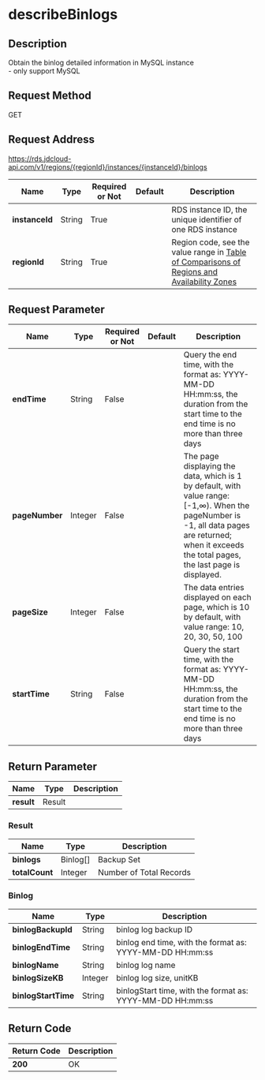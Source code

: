 # describeBinlogs


## Description
Obtain the binlog detailed information in MySQL instance<br>- only support MySQL

## Request Method
GET

## Request Address
https://rds.jdcloud-api.com/v1/regions/{regionId}/instances/{instanceId}/binlogs

|Name|Type|Required or Not|Default|Description|
|---|---|---|---|---|
|**instanceId**|String|True| |RDS instance ID, the unique identifier of one RDS instance|
|**regionId**|String|True| |Region code, see the value range in [Table of Comparisons of Regions and Availability Zones](../Enum-Definitions/Regions-AZ.md)|

## Request Parameter
|Name|Type|Required or Not|Default|Description|
|---|---|---|---|---|
|**endTime**|String|False| |Query the end time, with the format as: YYYY-MM-DD HH:mm:ss, the duration from the start time to the end time is no more than three days|
|**pageNumber**|Integer|False| |The page displaying the data, which is 1 by default, with value range: [-1,∞). When the pageNumber is -1, all data pages are returned; when it exceeds the total pages, the last page is displayed.|
|**pageSize**|Integer|False| |The data entries displayed on each page, which is 10 by default, with value range: 10, 20, 30, 50, 100|
|**startTime**|String|False| |Query the start time, with the format as: YYYY-MM-DD HH:mm:ss, the duration from the start time to the end time is no more than three days|


## Return Parameter
|Name|Type|Description|
|---|---|---|
|**result**|Result| |

### Result
|Name|Type|Description|
|---|---|---|
|**binlogs**|Binlog[]|Backup Set|
|**totalCount**|Integer|Number of Total Records|
### Binlog
|Name|Type|Description|
|---|---|---|
|**binlogBackupId**|String|binlog log backup ID|
|**binlogEndTime**|String|binlog end time, with the format as: YYYY-MM-DD HH:mm:ss|
|**binlogName**|String|binlog log name|
|**binlogSizeKB**|Integer|binlog log size, unitKB|
|**binlogStartTime**|String|binlogStart time, with the format as: YYYY-MM-DD HH:mm:ss|

## Return Code
|Return Code|Description|
|---|---|
|**200**|OK|
